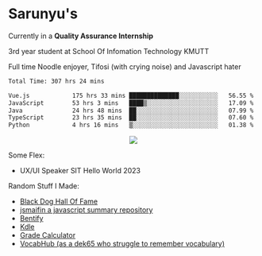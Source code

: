 # Sarunyu's
<p>Currently in a <strong>Quality Assurance Internship</strong></p>
<p>3rd year student at School Of Infomation Technology KMUTT</p>
<p>Full time Noodle enjoyer, Tifosi (with crying noise) and Javascript hater</p>

<!--START_SECTION:waka-->

```txt
Total Time: 307 hrs 24 mins

Vue.js            175 hrs 33 mins ██████████████░░░░░░░░░░░   56.55 %
JavaScript        53 hrs 3 mins   ████▒░░░░░░░░░░░░░░░░░░░░   17.09 %
Java              24 hrs 48 mins  ██░░░░░░░░░░░░░░░░░░░░░░░   07.99 %
TypeScript        23 hrs 35 mins  ██░░░░░░░░░░░░░░░░░░░░░░░   07.60 %
Python            4 hrs 16 mins   ▒░░░░░░░░░░░░░░░░░░░░░░░░   01.38 %
```

<!--END_SECTION:waka-->
<div align=center>
  <img src="https://skillicons.dev/icons?i=typescript,javascript,nodejs,java,spring,react,vue,mysql,mongodb,docker,linux" />
</div>

Some Flex:
- UX/UI Speaker SIT Hello World 2023

Random Stuff I Made:
- [Black Dog Hall Of Fame](https://bdoghalloffame.vercel.app/)
- [jsmaifin a javascript summary repository](https://github.com/ssarunyu/js-maifin)
- [Bentify](https://bentify.vercel.app/)
- [Kdle](https://kdle.vercel.app/)
- [Grade Calculator](https://grade-calculator-virid.vercel.app/)
- [VocabHub (as a dek65 who struggle to remember vocabulary)](https://vocabhub.vercel.app/)
